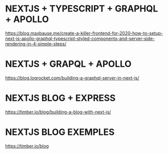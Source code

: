 # NEXTJS + TYPESCRIPT + GRAPHQL + APOLLO
https://blog.maxbause.me/create-a-killer-frontend-for-2020-how-to-setup-next-js-apollo-graphql-typescript-styled-components-and-server-side-rendering-in-4-simple-steps/

# NEXTJS + GRAPQL + APOLLO
https://blog.logrocket.com/building-a-graphql-server-in-next-js/

# NEXTJS BLOG + EXPRESS
https://timber.io/blog/building-a-blog-with-next-js/

# NEXTJS BLOG EXEMPLES
https://timber.io/blog

